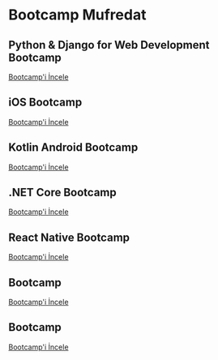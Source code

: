# Bootcamp Mufredat

## Python & Django for Web Development Bootcamp
[Bootcamp'i İncele](https://github.com/Kodluyoruz/kodluyoruz-org-python-ve-django-egitimi)

## iOS Bootcamp 
[Bootcamp'i İncele](https://github.com/Kodluyoruz/Kodluyoruz-iOS-Bootcamp)

## Kotlin Android Bootcamp
[Bootcamp'i İncele](https://github.com/Kodluyoruz/Kotlin-Android-Bootcamp)

## .NET Core Bootcamp
[Bootcamp'i İncele](https://github.com/Kodluyoruz/dotnet-core-mvc-web-api-course)

## React Native Bootcamp
[Bootcamp'i İncele](https://github.com/Kodluyoruz/react-native-egitimi)

## Bootcamp
[Bootcamp'i İncele]()

## Bootcamp
[Bootcamp'i İncele]()
